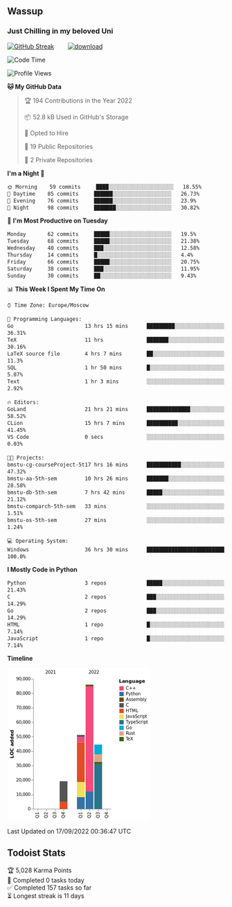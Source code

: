## Wassup 
### Just Chilling in my beloved Uni 

<!--
-->

[![GitHub Streak](http://github-readme-streak-stats.herokuapp.com?user=archeoss&theme=shades-of-purple&hide_border=true&date_format=j%20M%5B%20Y%5D)](https://git.io/streak-stats)&nbsp;&nbsp;&nbsp;&nbsp;&nbsp;&nbsp;&nbsp;&nbsp;[![download](https://user-images.githubusercontent.com/68448737/147796309-d8b65b1d-4dde-40d9-b03a-2b42aaa6cd43.jpeg)
](http://bmstu.ru/)

<!--START_SECTION:waka-->
![Code Time](http://img.shields.io/badge/Code%20Time-549%20hrs%2055%20mins-blue)

![Profile Views](http://img.shields.io/badge/Profile%20Views-2-blue)

**🐱 My GitHub Data** 

> 🏆 194 Contributions in the Year 2022
 > 
> 📦 52.8 kB Used in GitHub's Storage 
 > 
> 💼 Opted to Hire
 > 
> 📜 19 Public Repositories 
 > 
> 🔑 2 Private Repositories  
 > 
**I'm a Night 🦉** 

```text
🌞 Morning    59 commits     ████░░░░░░░░░░░░░░░░░░░░░   18.55% 
🌆 Daytime    85 commits     ██████░░░░░░░░░░░░░░░░░░░   26.73% 
🌃 Evening    76 commits     ██████░░░░░░░░░░░░░░░░░░░   23.9% 
🌙 Night      98 commits     ███████░░░░░░░░░░░░░░░░░░   30.82%

```
📅 **I'm Most Productive on Tuesday** 

```text
Monday       62 commits     █████░░░░░░░░░░░░░░░░░░░░   19.5% 
Tuesday      68 commits     █████░░░░░░░░░░░░░░░░░░░░   21.38% 
Wednesday    40 commits     ███░░░░░░░░░░░░░░░░░░░░░░   12.58% 
Thursday     14 commits     █░░░░░░░░░░░░░░░░░░░░░░░░   4.4% 
Friday       66 commits     █████░░░░░░░░░░░░░░░░░░░░   20.75% 
Saturday     38 commits     ███░░░░░░░░░░░░░░░░░░░░░░   11.95% 
Sunday       30 commits     ██░░░░░░░░░░░░░░░░░░░░░░░   9.43%

```


📊 **This Week I Spent My Time On** 

```text
⌚︎ Time Zone: Europe/Moscow

💬 Programming Languages: 
Go                       13 hrs 15 mins      █████████░░░░░░░░░░░░░░░░   36.31% 
TeX                      11 hrs              ███████░░░░░░░░░░░░░░░░░░   30.16% 
LaTeX source file        4 hrs 7 mins        ██░░░░░░░░░░░░░░░░░░░░░░░   11.3% 
SQL                      1 hr 50 mins        █░░░░░░░░░░░░░░░░░░░░░░░░   5.07% 
Text                     1 hr 3 mins         ░░░░░░░░░░░░░░░░░░░░░░░░░   2.92%

🔥 Editors: 
GoLand                   21 hrs 21 mins      ██████████████░░░░░░░░░░░   58.52% 
CLion                    15 hrs 7 mins       ██████████░░░░░░░░░░░░░░░   41.45% 
VS Code                  0 secs              ░░░░░░░░░░░░░░░░░░░░░░░░░   0.03%

🐱‍💻 Projects: 
bmstu-cg-courseProject-5t17 hrs 16 mins      ███████████░░░░░░░░░░░░░░   47.32% 
bmstu-aa-5th-sem         10 hrs 26 mins      ███████░░░░░░░░░░░░░░░░░░   28.58% 
bmstu-db-5th-sem         7 hrs 42 mins       █████░░░░░░░░░░░░░░░░░░░░   21.12% 
bmstu-comparch-5th-sem   33 mins             ░░░░░░░░░░░░░░░░░░░░░░░░░   1.51% 
bmstu-os-5th-sem         27 mins             ░░░░░░░░░░░░░░░░░░░░░░░░░   1.24%

💻 Operating System: 
Windows                  36 hrs 30 mins      █████████████████████████   100.0%

```

**I Mostly Code in Python** 

```text
Python                   3 repos             █████░░░░░░░░░░░░░░░░░░░░   21.43% 
C                        2 repos             ███░░░░░░░░░░░░░░░░░░░░░░   14.29% 
Go                       2 repos             ███░░░░░░░░░░░░░░░░░░░░░░   14.29% 
HTML                     1 repo              █░░░░░░░░░░░░░░░░░░░░░░░░   7.14% 
JavaScript               1 repo              █░░░░░░░░░░░░░░░░░░░░░░░░   7.14%

```


**Timeline**

![Chart not found](https://raw.githubusercontent.com/archeoss/archeoss/master/charts/bar_graph.png) 


 Last Updated on 17/09/2022 00:36:47 UTC
<!--END_SECTION:waka-->

## Todoist Stats

<!-- TODO-IST:START -->
🏆  5,028 Karma Points           
🌸  Completed 0 tasks today           
✅  Completed 157 tasks so far           
⏳  Longest streak is 11 days
<!-- TODO-IST:END -->
